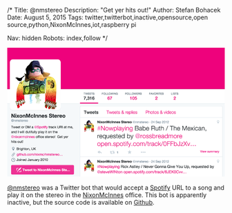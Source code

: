/*
Title: @nmstereo
Description: "Get yer hits out!"
Author: Stefan Bohacek
Date: August 5, 2015
Tags: twitter,twitterbot,inactive,opensource,open source,python,NixonMcInnes,iot,raspberry pi

Nav: hidden
Robots: index,follow
*/

[![](/content/bots/twitterbots/images/nmstereo.png)](https://twitter.com/nmstereo)

[@nmstereo](https://twitter.com/nmstereo) was a Twitter bot that would accept a [Spotify](https://www.spotify.com/) URL to a song and play it on the stereo in the [NixonMcInnes](https://twitter.com/nixonmcinnes) office. This bot is apparently inactive, but the source code is available on [Github](https://github.com/nixmc/nmstereo-enterprise-edition/).